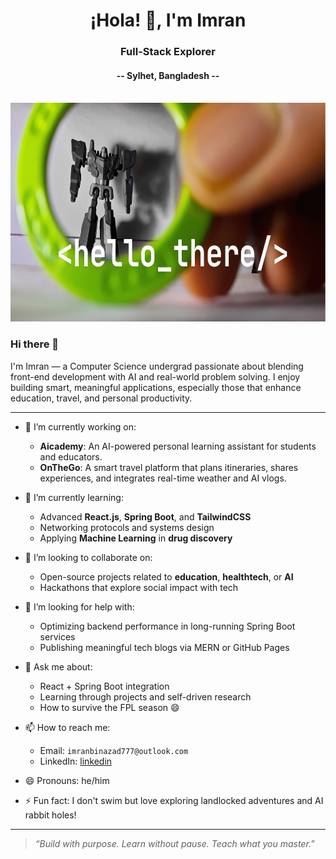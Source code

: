 <h1 align="center">¡Hola! 👋, I'm Imran</h1>
<h3 align="center">Full-Stack Explorer</h3>
<h4 align="center">-- Sylhet, Bangladesh --</h4>
<br />
<img src="robot.png" height="350" width="100%" alt="A stylized robot representing Imran's interest in AI and technology">

### Hi there 👋

I'm Imran — a Computer Science undergrad passionate about blending front-end development with AI and real-world problem solving. I enjoy building smart, meaningful applications, especially those that enhance education, travel, and personal productivity.

---

- 🔭 I’m currently working on:
  - **Aicademy**: An AI-powered personal learning assistant for students and educators.
  - **OnTheGo**: A smart travel platform that plans itineraries, shares experiences, and integrates real-time weather and AI vlogs.

- 🌱 I’m currently learning:
  - Advanced **React.js**, **Spring Boot**, and **TailwindCSS**
  - Networking protocols and systems design
  - Applying **Machine Learning** in **drug discovery**

- 👯 I’m looking to collaborate on:
  - Open-source projects related to **education**, **healthtech**, or **AI**
  - Hackathons that explore social impact with tech

- 🤔 I’m looking for help with:
  - Optimizing backend performance in long-running Spring Boot services
  - Publishing meaningful tech blogs via MERN or GitHub Pages

- 💬 Ask me about:
  - React + Spring Boot integration
  - Learning through projects and self-driven research
  - How to survive the FPL season 😄

- 📫 How to reach me:
  - Email: `imranbinazad777@outlook.com`
  - LinkedIn: [linkedin](https://www.linkedin.com/in/imran-bin-azad-5b964a1b6/)

- 😄 Pronouns: he/him
- ⚡ Fun fact: I don't swim but love exploring landlocked adventures and AI rabbit holes!

---

> *“Build with purpose. Learn without pause. Teach what you master.”*

